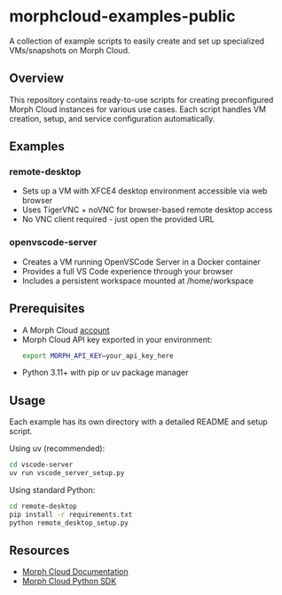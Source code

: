 # morphcloud-examples-public

A collection of example scripts to easily create and set up specialized VMs/snapshots on Morph Cloud.

## Overview

This repository contains ready-to-use scripts for creating preconfigured Morph Cloud instances for various use cases. Each script handles VM creation, setup, and service configuration automatically.

## Examples

### remote-desktop
- Sets up a VM with XFCE4 desktop environment accessible via web browser
- Uses TigerVNC + noVNC for browser-based remote desktop access
- No VNC client required - just open the provided URL

### openvscode-server
- Creates a VM running OpenVSCode Server in a Docker container
- Provides a full VS Code experience through your browser
- Includes a persistent workspace mounted at /home/workspace

## Prerequisites

- A Morph Cloud [account](https://cloud.morph.so/docs/developers)
- Morph Cloud API key exported in your environment:
  ```bash
  export MORPH_API_KEY=your_api_key_here
  ```
- Python 3.11+ with pip or uv package manager

## Usage

Each example has its own directory with a detailed README and setup script.

Using uv (recommended):
```bash
cd vscode-server
uv run vscode_server_setup.py
```

Using standard Python:
```bash
cd remote-desktop
pip install -r requirements.txt
python remote_desktop_setup.py
```

## Resources

- [Morph Cloud Documentation](https://cloud.morph.so/docs/developers)
- [Morph Cloud Python SDK]((https://github.com/morph-labs/morph-python-sdk/))
```
